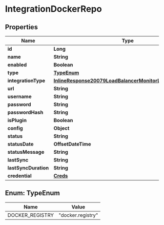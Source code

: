 

# IntegrationDockerRepo

## Properties

Name | Type | Description | Notes
------------ | ------------- | ------------- | -------------
**id** | **Long** |  |  [optional]
**name** | **String** |  |  [optional]
**enabled** | **Boolean** |  |  [optional]
**type** | [**TypeEnum**](#TypeEnum) |  |  [optional]
**integrationType** | [**InlineResponse20079LoadBalancerMonitorLoadBalancerType**](InlineResponse20079LoadBalancerMonitorLoadBalancerType.md) |  |  [optional]
**url** | **String** |  |  [optional]
**username** | **String** |  |  [optional]
**password** | **String** |  |  [optional]
**passwordHash** | **String** |  |  [optional]
**isPlugin** | **Boolean** |  |  [optional]
**config** | **Object** |  |  [optional]
**status** | **String** |  |  [optional]
**statusDate** | **OffsetDateTime** |  |  [optional]
**statusMessage** | **String** |  |  [optional]
**lastSync** | **String** |  |  [optional]
**lastSyncDuration** | **String** |  |  [optional]
**credential** | [**Creds**](Creds.md) |  |  [optional]



## Enum: TypeEnum

Name | Value
---- | -----
DOCKER_REGISTRY | &quot;docker.registry&quot;



